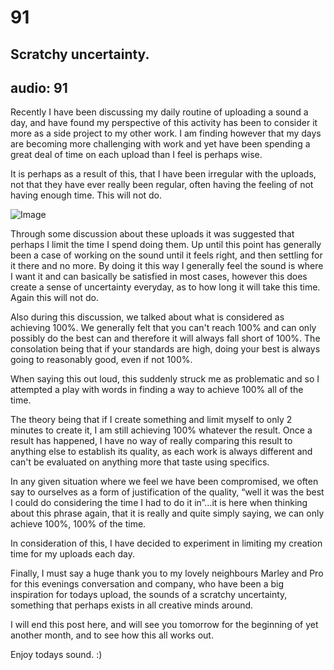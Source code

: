 # 91
## Scratchy uncertainty.
audio: 91
---

Recently I have been discussing my daily routine of uploading a sound a day, and have found my perspective of this activity has been to consider it more as a side project to my other work. I am finding however that my days are becoming more challenging with work and yet have been spending a great deal of time on each upload than I feel is perhaps wise. 

It is perhaps as a result of this,  that I have been irregular with the uploads, not that they have ever really been regular, often having the feeling of not having enough time. This will not do.

![Image](/assets/img/Snd-91.jpg)

Through some discussion about these uploads it was suggested that perhaps I limit the time I spend doing them. Up until this point has generally been a case of working on the sound until it feels right, and then settling for it there and no more. By doing it this way I generally feel the sound is where I want it and can basically be satisfied in most cases, however this does create a sense of uncertainty everyday, as to how long it will take this time. Again this will not do.

Also during this discussion, we talked about what is considered as achieving 100%. We generally felt that you can't reach 100% and can only possibly do the best can and therefore it will always fall short of 100%. The consolation being that if your standards are high, doing your best is always going to reasonably good, even if not 100%.

When saying this out loud, this suddenly struck me as problematic and so I attempted a play with words in finding a way to achieve 100% all of the time.

The theory being that if I create something and limit myself to only 2 minutes to create it, I am still achieving 100% whatever the result. Once a result has happened, I have no way of really comparing this result to anything else to establish its quality, as each work is always different and can't be evaluated on anything more that taste using specifics.

In any given situation where we feel we have been compromised, we often say to ourselves as a form of justification of the quality, “well it was the best I could do considering the time I had to do it in”…it is here when thinking about this phrase again, that it is really and quite simply saying, we can only achieve 100%, 100% of the time.

In consideration of this, I have decided to experiment in limiting my creation time for my uploads each day.

Finally, I must say a huge thank you to my lovely neighbours Marley and Pro for this evenings conversation and company, who have been a big inspiration for todays upload, the sounds of a scratchy uncertainty, something that perhaps exists in all creative minds around.
 
I will end this post here, and will see you tomorrow for the beginning of yet another month, and to see how this all works out.

Enjoy todays sound. :)